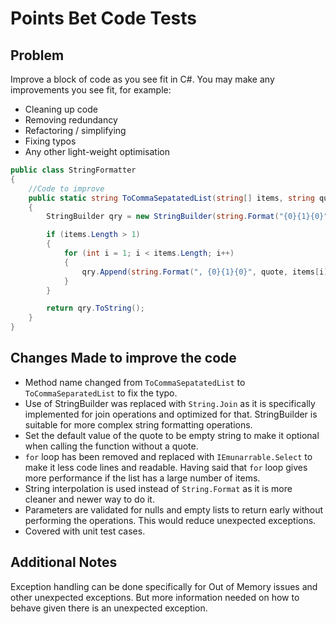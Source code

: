 # Points Bet Code Tests

## Problem
Improve a block of code as you see fit in C#.
You may make any improvements you see fit, for example:
- Cleaning up code
- Removing redundancy
- Refactoring / simplifying
- Fixing typos
- Any other light-weight optimisation

```csharp
public class StringFormatter
{
    //Code to improve
    public static string ToCommaSepatatedList(string[] items, string quote)
    {
        StringBuilder qry = new StringBuilder(string.Format("{0}{1}{0}", quote, items[0]));

        if (items.Length > 1)
        {
            for (int i = 1; i < items.Length; i++)
            {
                qry.Append(string.Format(", {0}{1}{0}", quote, items[i]));
            }
        }

        return qry.ToString();
    }
}
```

## Changes Made to improve the code

- Method name changed from `ToCommaSepatatedList` to `ToCommaSeparatedList` to fix the typo.
- Use of StringBuilder was replaced with `String.Join` as it is specifically implemented for join operations and optimized for that. StringBuilder is suitable for more complex string formatting operations.
- Set the default value of the quote to be empty string to make it optional when calling the function without a quote.
- `for` loop has been removed and replaced with `IEmunarrable.Select` to make it less code lines and readable. Having said that `for` loop gives more performance if the list has a large number of items.
- String interpolation is used instead of `String.Format` as it is more cleaner and newer way to do it.
- Parameters are validated for nulls and empty lists to return early without performing the operations. This would reduce unexpected exceptions.
- Covered with unit test cases.

## Additional Notes

Exception handling can be done specifically for Out of Memory issues and other unexpected exceptions. But more information needed on how to behave given there is an unexpected exception.